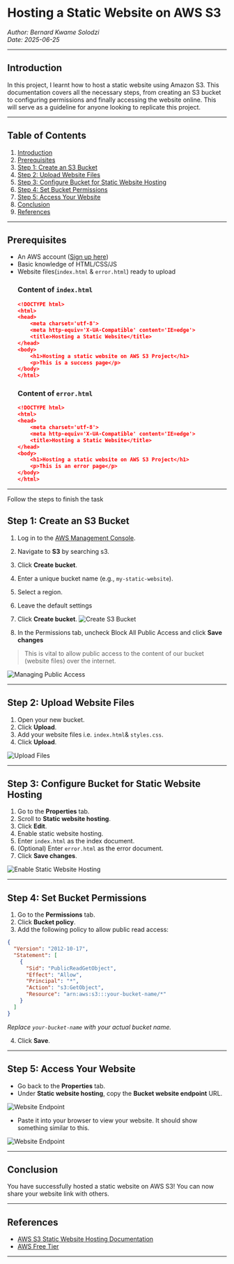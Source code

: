 # Hosting a Static Website on AWS S3

_Author: Bernard Kwame Solodzi  
Date: 2025-06-25_

---

## Introduction

In this project, I learnt how to host a static website using Amazon S3. This documentation covers all the necessary steps, from creating an S3 bucket to configuring permissions and finally accessing the website online. This will serve as a guideline for anyone looking to replicate this project.

---

## Table of Contents

1. [Introduction](#introduction)
2. [Prerequisites](#prerequisites)
3. [Step 1: Create an S3 Bucket](#step-1-create-an-s3-bucket)
4. [Step 2: Upload Website Files](#step-2-upload-website-files)
5. [Step 3: Configure Bucket for Static Website Hosting](#step-3-configure-bucket-for-static-website-hosting)
6. [Step 4: Set Bucket Permissions](#step-4-set-bucket-permissions)
7. [Step 5: Access Your Website](#step-5-access-your-website)
8. [Conclusion](#conclusion)
9. [References](#references)

---

## Prerequisites

- An AWS account ([Sign up here](https://aws.amazon.com/))
- Basic knowledge of HTML/CSS/JS
- Website files(`index.html` & `error.html`) ready to upload
  ### Content of `index.html`
  ```json
  <!DOCTYPE html>
  <html>
  <head>
      <meta charset='utf-8'>
      <meta http-equiv='X-UA-Compatible' content='IE=edge'>
      <title>Hosting a Static Website</title>
  </head>
  <body>
      <h1>Hosting a static website on AWS S3 Project</h1>
      <p>This is a success page</p>
  </body>
  </html>
  ```
  ### Content of `error.html`
  ```json
  <!DOCTYPE html>
  <html>
  <head>
      <meta charset='utf-8'>
      <meta http-equiv='X-UA-Compatible' content='IE=edge'>
      <title>Hosting a Static Website</title>
  </head>
  <body>
      <h1>Hosting a static website on AWS S3 Project</h1>
      <p>This is an error page</p>
  </body>
  </html>
  ```

---
Follow the steps to finish the task

## Step 1: Create an S3 Bucket

1. Log in to the [AWS Management Console](https://console.aws.amazon.com/).
2. Navigate to **S3** by searching s3.
3. Click **Create bucket**.
4. Enter a unique bucket name (e.g., `my-static-website`).
5. Select a region.
6. Leave the default settings
8. Click **Create bucket**.
![Create S3 Bucket](1.png)

9. In the Permissions tab, uncheck Block All Public Access and click **Save changes**
 > This is vital to allow public access to the content of our bucket (website files) over the internet. 

![Managing Public Access](3.png)



---

## Step 2: Upload Website Files

1. Open your new bucket.
2. Click **Upload**.
3. Add your website files i.e. `index.html`& `styles.css`.
4. Click **Upload**.

![Upload Files](2.png)

---

## Step 3: Configure Bucket for Static Website Hosting

1. Go to the **Properties** tab.
2. Scroll to **Static website hosting**.
3. Click **Edit**.
4. Enable static website hosting.
5. Enter `index.html` as the index document.
6. (Optional) Enter `error.html` as the error document.
7. Click **Save changes**.

![Enable Static Website Hosting](5.png)

---

## Step 4: Set Bucket Permissions

1. Go to the **Permissions** tab.
2. Click **Bucket policy**.
3. Add the following policy to allow public read access:

```json
{
  "Version": "2012-10-17",
  "Statement": [
    {
      "Sid": "PublicReadGetObject",
      "Effect": "Allow",
      "Principal": "*",
      "Action": "s3:GetObject",
      "Resource": "arn:aws:s3:::your-bucket-name/*"
    }
  ]
}
```
_Replace `your-bucket-name` with your actual bucket name._

4. Click **Save**.

---

## Step 5: Access Your Website

- Go back to the **Properties** tab.
- Under **Static website hosting**, copy the **Bucket website endpoint** URL.

![Website Endpoint](6.png)
  
- Paste it into your browser to view your website. It should show something similar to this.

![Website Endpoint](7.png)

---

## Conclusion

You have successfully hosted a static website on AWS S3! You can now share your website link with others.

---

## References

- [AWS S3 Static Website Hosting Documentation](https://docs.aws.amazon.com/AmazonS3/latest/userguide/WebsiteHosting.html)
- [AWS Free Tier](https://aws.amazon.com/free/)

---

<!-- To attach images, use:
